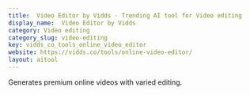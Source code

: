 ```yaml
---
title:  Video Editor by Vidds - Trending AI tool for Video editing
display_name:  Video Editor by Vidds
category: Video editing
category_slug: video-editing
key: vidds_co_tools_online_video_editor
website: https://vidds.co/tools/online-video-editor/
layout: aitool
---
```


Generates premium online videos with varied editing.
